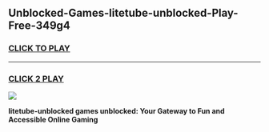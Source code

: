 
## Unblocked-Games-litetube-unblocked-Play-Free-349g4
<h3>
<a href="https://premium76.site?title=litetube-unblocked&ref=18A1">CLICK TO PLAY</a></h3>
<hr>

<h3>
<a href="https://premium76.site?title=litetube-unblocked&ref=18A1">CLICK 2 PLAY</a>
  
</h3>

<a href="https://premium76.site?title=litetube-unblocked&ref=18A1"><img src="https://clearcache.store/games.png"></a>


**litetube-unblocked games unblocked: Your Gateway to Fun and Accessible Online Gaming**
